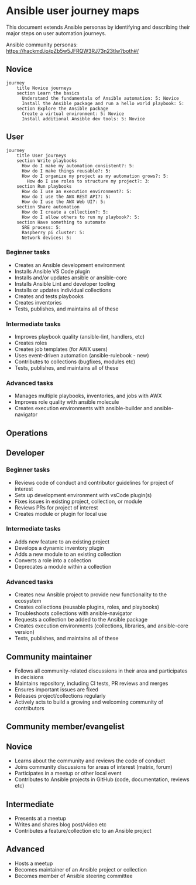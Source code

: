 # Ansible user journey maps

This document extends Ansible personas by identifying and describing their major steps on user automation journeys.

Ansible community personas: https://hackmd.io/pZb5w5JFRQW3RJ73n23tlw?both#/

## Novice

```mermaid
journey
    title Novice journeys
    section Learn the basics
      Understand the fundamentals of Ansible automation: 5: Novice
      Install the Ansible package and run a hello world playbook: 5:
    section Explore the Ansible package
      Create a virtual environment: 5: Novice
      Install additional Ansible dev tools: 5: Novice
```

## User

```mermaid
journey
    title User journeys
    section Write playbooks
      How do I make my automation consistent?: 5:
      How do I make things reusable?: 5:
      How do I organize my project as my automation grows?: 5:
        How do I use roles to structure my project?: 3:
    section Run playbooks
      How do I use an execution environment?: 5:
      How do I use the AWX REST API?: 5:
      How do I use the AWX Web UI?: 5:
    section Share automation
      How do I create a collection?: 5:
      How do I allow others to run my playbook?: 5:
    section Have something to automate
      SRE process: 5:
      Raspberry pi cluster: 5:
      Network devices: 5:
```

### Beginner tasks

- Creates an Ansible development environment
- Installs Ansible VS Code plugin
- Installs and/or updates ansible or ansible-core
- Installs Ansible Lint and developer tooling
- Installs or updates individual collections
- Creates and tests playbooks
- Creates inventories
- Tests, publishes, and maintains all of these 

### Intermediate tasks

- Improves playbook quality (ansible-lint, handlers, etc)
- Creates roles
- Creates job templates (for AWX users)
- Uses event-driven automation (ansible-rulebook - new)
- Contributes to collections (bugfixes, modules etc)
- Tests, publishes, and maintains all of these

### Advanced tasks
- Manages multiple playbooks, inventories, and jobs with AWX
- Improves role quality with ansible molecule
- Creates execution environments with ansible-builder and ansible-navigator


## Operations

## Developer

### Beginner tasks
 - Reviews code of conduct and contributor guidelines for project of interest
 - Sets up development environment with vsCode plugin(s)
 - Fixes issues in existing project, collection, or module
 - Reviews PRs for project of interest
 - Creates module or plugin for local use

### Intermediate tasks
- Adds new feature to an existing project
- Develops a dynamic inventory plugin
- Adds a new module to an existing collection
- Converts a role into a collection
- Deprecates a module within a collection

### Advanced tasks
- Creates new Ansible project to provide new functionality to the ecosystem
- Creates collections (reusable plugins, roles, and playbooks)
- Troubleshoots collections with ansible-navigator
- Requests a collection be added to the Ansible package
- Creates execution environments (collections, libraries, and ansible-core version)
- Tests, publishes, and maintains all of these


## Community maintainer
- Follows all community-related discussions in their area and participates in decisions
- Maintains repository, including CI tests, PR reviews and merges
- Ensures important issues are fixed
- Releases project/collections regularly
- Actively acts to build a growing and welcoming community of contributors

## Community member/evangelist

## Novice
- Learns about  the community and reviews the code of conduct
- Joins community discussions for areas of interest (matrix, forum)
- Participates in a meetup or other local event
- Contributes to Ansible projects in GitHub (code, documentation, reviews etc)


## Intermediate
- Presents at a meetup 
- Writes and shares blog post/video etc
- Contributes a feature/collection etc to an Ansible project


## Advanced
- Hosts a meetup
- Becomes maintainer of an Ansible project or collection
- Becomes member of Ansible steering committee